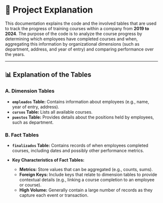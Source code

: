 # 📄 Project Explanation

This documentation explains the code and the involved tables that are used to track the progress of training courses within a company from **2019 to 2024**. The purpose of the code is to analyze the course progress by determining which employees have completed courses and when, aggregating this information by organizational dimensions (such as department, address, and year of entry) and comparing performance over the years.

---

## 📊 Explanation of the Tables

### A. Dimension Tables

  - **`empleados` Table:** Contains information about employees (e.g., name, year of entry, address).
  - **`cursos` Table:** Lists all available courses.
  - **`puestos` Table:** Provides details about the positions held by employees, such as department.

### B. Fact Tables

- **`finalizados` Table:** Contains records of when employees completed courses, including dates and possibly other performance metrics.

- **Key Characteristics of Fact Tables:**
  - **Metrics:** Store values that can be aggregated (e.g., counts, sums).
  - **Foreign Keys:** Include keys that relate to dimension tables to provide contextual details (e.g., linking a course completion to an employee or course).
  - **High Volume:** Generally contain a large number of records as they capture each event or transaction.



